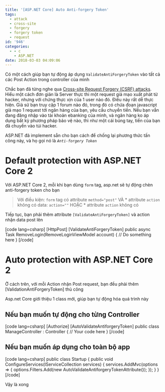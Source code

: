 ```yaml
---
title: '[ASP.NET Core] Auto Anti-forgery Token'
tags:
  - attack
  - cross-site
  - forgery
  - forgery token
  - request
id: '946'
categories:
  - - c
    - ASP.NET
date: 2018-03-03 04:09:06
---
```


Có một cách giúp bạn tự động áp dụng `ValidateAntiForgeryToken` vào tất cả các Post Action trong controller của mình
<!-- more -->
Chắc bạn đã từng nghe qua [Cross-site Request Forgery (CSRF) attacks](https://en.wikipedia.org/wiki/Cross-site_request_forgery). Hiểu một cách đơn giản là Server thực thi một request giả mạo xuất phát từ hacker, nhưng với chứng thực xịn của 1 user nào đó. Điều này rất dễ thực hiện. Giả sử bạn truy cập 1 forum nào đó, trong đó có chứa đoạn javascript giả mạo 1 request tới ngân hàng của bạn, yêu cầu chuyển tiền. Nếu bạn vẫn đang đăng nhập vào tài khoản ebanking của mình, và ngân hàng ko áp dụng bất kỳ phương pháp bảo vệ nào, thì như một cái búng tay, tiền của bạn đã chuyển vào túi hacker.

ASP.NET đã implement sẵn cho bạn cách để chống lại phương thức tấn công này, và họ gọi nó là _`Anti-forgery Token`_

# Default protection with ASP.NET Core 2

Với ASP.NET Core 2, mỗi khi bạn dùng `form` tag, asp.net sẽ tự động chèn anti-forgery token cho bạn

> Với điều kiện: `form` tag có attribute `method="post"` VÀ \* attribute `action` không có data: `action=""` HOẶC \* attribute `action` không có

Tiếp tục, bạn phải thêm attribute `[ValidateAntiForgeryToken]` và action nhận data post lên

\[code lang=csharp\] \[HttpPost\] \[ValidateAntiForgeryToken\] public async Task<IActionResult> RemoveLogin(RemoveLoginViewModel account) { // Do something here } \[/code\]

# Auto protection with ASP.NET Core 2

Ở cách trên, với mỗi Action nhận Post request, bạn đều phải thêm \[ValidationAntiForgeryToken\] thủ công

Asp.net Core giới thiệu 1 class mới, giúp bạn tự động hóa quá trình này

## Nếu bạn muốn tự động cho từng Controller

\[code lang=csharp\] \[Authorize\] \[AutoValidateAntiforgeryToken\] public class ManageController : Controller { // Your code here } \[/code\]

## Nếu bạn muốn áp dụng cho toàn bộ app

\[code lang=csharp\] public class Startup { public void ConfigureServices(IServiceCollection services) { services.AddMvc(options => { options.Filters.Add(new AutoValidateAntiforgeryTokenAttribute()); }); } } \[/code\]

Vậy là xong